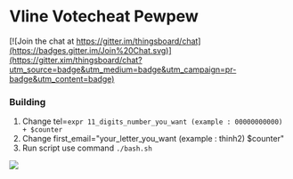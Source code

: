 # Vline Votecheat Pewpew
[![Join the chat at https://gitter.im/thingsboard/chat](https://badges.gitter.im/Join%20Chat.svg)](https://gitter.xim/thingsboard/chat?utm_source=badge&utm_medium=badge&utm_campaign=pr-badge&utm_content=badge)
### Building
1. Change tel=`expr 11_digits_number_you_want (example : 00000000000) + $counter`
2. Change first_email="your_letter_you_want (example : thinh2) $counter"
3. Run script use command `./bash.sh`
 
<img src="./logo.png?raw=true">
